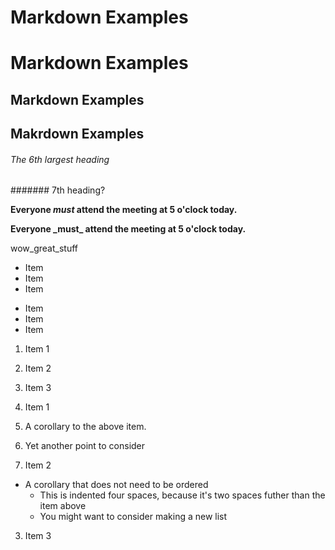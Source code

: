 Markdown Examples
===
# Markdown Examples

## Markdown Examples
Makrdown Examples
---

###### The 6th largest heading
####### 7th heading?

**Everyone _must_ attend the meeting at 5 o'clock today.**

**Everyone \_must\_ attend the meeting at 5 o'clock today.**

wow\_great\_stuff

* Item
* Item
* Item

- Item
- Item
- Item

1. Item 1
2. Item 2
3. Item 3

1. Item 1
  1. A corollary to the above item.
  2. Yet another point to consider
2. Item 2
  * A corollary that does not need to be ordered
    * This is indented four spaces, because it's two spaces futher than the item above
    * You might want to consider making a new list
3. Item 3
